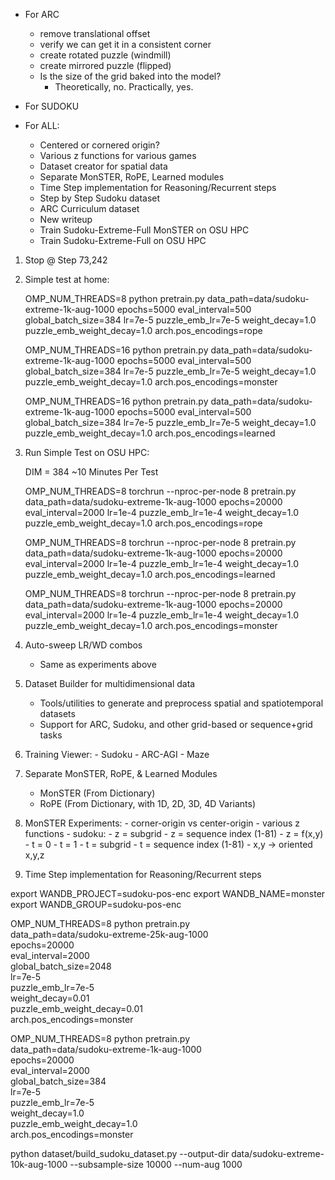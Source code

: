 - For ARC
    - remove translational offset
    - verify we can get it in a consistent corner
    - create rotated puzzle (windmill)
    - create mirrored puzzle (flipped)
    - Is the size of the grid baked into the model?
        - Theoretically, no. Practically, yes.
- For SUDOKU

- For ALL:
  - Centered or cornered origin?
  - Various z functions for various games
  - Dataset creator for spatial data
  - Separate MonSTER, RoPE, Learned modules
  - Time Step implementation for Reasoning/Recurrent steps
  - Step by Step Sudoku dataset
  - ARC Curriculum dataset
  - New writeup
  - Train Sudoku-Extreme-Full MonSTER on OSU HPC
  - Train Sudoku-Extreme-Full on OSU HPC


1.  Stop @ Step 73,242
2.  Simple test at home:

    OMP_NUM_THREADS=8 python pretrain.py data_path=data/sudoku-extreme-1k-aug-1000 epochs=5000 eval_interval=500 global_batch_size=384 lr=7e-5 puzzle_emb_lr=7e-5 weight_decay=1.0 puzzle_emb_weight_decay=1.0 arch.pos_encodings=rope

    OMP_NUM_THREADS=16 python pretrain.py data_path=data/sudoku-extreme-1k-aug-1000 epochs=5000 eval_interval=500 global_batch_size=384 lr=7e-5 puzzle_emb_lr=7e-5 weight_decay=1.0 puzzle_emb_weight_decay=1.0 arch.pos_encodings=monster

    OMP_NUM_THREADS=16 python pretrain.py data_path=data/sudoku-extreme-1k-aug-1000 epochs=5000 eval_interval=500 global_batch_size=384 lr=7e-5 puzzle_emb_lr=7e-5 weight_decay=1.0 puzzle_emb_weight_decay=1.0 arch.pos_encodings=learned

2.  Run Simple Test on OSU HPC:

    DIM = 384
    ~10 Minutes Per Test

    OMP_NUM_THREADS=8 torchrun --nproc-per-node 8 pretrain.py data_path=data/sudoku-extreme-1k-aug-1000 epochs=20000 eval_interval=2000 lr=1e-4 puzzle_emb_lr=1e-4 weight_decay=1.0 puzzle_emb_weight_decay=1.0 arch.pos_encodings=rope

    OMP_NUM_THREADS=8 torchrun --nproc-per-node 8 pretrain.py data_path=data/sudoku-extreme-1k-aug-1000 epochs=20000 eval_interval=2000 lr=1e-4 puzzle_emb_lr=1e-4 weight_decay=1.0 puzzle_emb_weight_decay=1.0 arch.pos_encodings=learned

    OMP_NUM_THREADS=8 torchrun --nproc-per-node 8 pretrain.py data_path=data/sudoku-extreme-1k-aug-1000 epochs=20000 eval_interval=2000 lr=1e-4 puzzle_emb_lr=1e-4 weight_decay=1.0 puzzle_emb_weight_decay=1.0 arch.pos_encodings=monster

3.  Auto-sweep LR/WD combos
    - Same as experiments above

4.  Dataset Builder for multidimensional data
    - Tools/utilities to generate and preprocess spatial and spatiotemporal datasets
    - Support for ARC, Sudoku, and other grid-based or sequence+grid tasks

5.  Training Viewer:
        - Sudoku
        - ARC-AGI
        - Maze

6.  Separate MonSTER, RoPE, & Learned Modules
    - MonSTER (From Dictionary)
    - RoPE (From Dictionary, with 1D, 2D, 3D, 4D Variants)

7.  MonSTER Experiments:
        - corner-origin vs center-origin
        - various z functions
            - sudoku:
                - z = subgrid
                - z = sequence index (1-81)
                - z = f(x,y)
                - t = 0
                - t = 1
                - t = subgrid
                - t = sequence index (1-81)
                - x,y → oriented x,y,z

8. Time Step implementation for Reasoning/Recurrent steps






export WANDB_PROJECT=sudoku-pos-enc
export WANDB_NAME=monster
export WANDB_GROUP=sudoku-pos-enc

OMP_NUM_THREADS=8 python pretrain.py \
  data_path=data/sudoku-extreme-25k-aug-1000 \
  epochs=20000 \
  eval_interval=2000 \
  global_batch_size=2048 \
  lr=7e-5 \
  puzzle_emb_lr=7e-5 \
  weight_decay=0.01 \
  puzzle_emb_weight_decay=0.01 \
  arch.pos_encodings=monster

OMP_NUM_THREADS=8 python pretrain.py \
  data_path=data/sudoku-extreme-1k-aug-1000 \
  epochs=20000 \
  eval_interval=2000 \
  global_batch_size=384 \
  lr=7e-5 \
  puzzle_emb_lr=7e-5 \
  weight_decay=1.0 \
  puzzle_emb_weight_decay=1.0 \
  arch.pos_encodings=monster

python dataset/build_sudoku_dataset.py --output-dir data/sudoku-extreme-10k-aug-1000  --subsample-size 10000 --num-aug 1000

